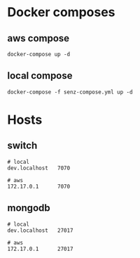 # Docker composes

## aws compose
```
docker-compose up -d
```

## local compose
```
docker-compose -f senz-compose.yml up -d
```

# Hosts

## switch
```
# local
dev.localhost   7070

# aws
172.17.0.1      7070
```

## mongodb
```
# local
dev.localhost   27017

# aws
172.17.0.1      27017 
```
